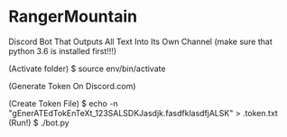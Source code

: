 # RangerMountain
Discord Bot That Outputs All Text Into Its Own Channel
(make sure that python 3.6 is installed first!!!)

(Activate folder)   $ source env/bin/activate

(Generate Token On Discord.com)

(Create Token File) $ echo -n "gEnerATEdTokEnTeXt_123SALSDKJasdjk.fasdfklasdfjALSK" > .token.txt
(Run!)              $ ./bot.py

